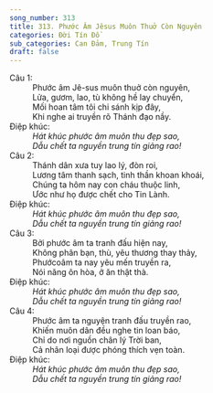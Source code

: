 ```yaml
---
song_number: 313
title: 313. Phước Âm Jêsus Muôn Thuở Còn Nguyên
categories: Đời Tín Đồ
sub_categories: Can Đảm, Trung Tín
draft: false
---
```

<dl><dt>Câu 1:</dt><dd data-verse="1">Phước âm Jê-sus muôn thuở còn nguyên, <br/>Lửa, gươm, lao, tù không hề lay chuyển, <br/>Mối hoan tâm tôi chi sánh kịp đây, <br/>Khi nghe ai truyền rõ Thánh đạo nầy. </dd><dt>Điệp khúc:</dt><dd data-chorus="1"><em>Hát khúc phước âm muôn thu đẹp sao, <br/>Dẫu chết ta nguyền trung tín giảng rao! </em></dd><dt>Câu 2:</dt><dd data-verse="2">Thánh dân xưa tuy lao lý, đòn roi, <br/>Lương tâm thanh sạch, tinh thần khoan khoái, <br/>Chúng ta hôm nay con cháu thuộc linh, <br/>Ước như họ được chết cho Tin Lành. </dd><dt>Điệp khúc:</dt><dd data-chorus="1"><em>Hát khúc phước âm muôn thu đẹp sao, <br/>Dẫu chết ta nguyền trung tín giảng rao! </em></dd><dt>Câu 3:</dt><dd data-verse="3">Bởi phước âm ta tranh đấu hiện nay, <br/>Không phân bạn, thù, yêu thương thay thảy, <br/>Phướcoâm ta nay yêu mến truyền ra, <br/>Nói năng ôn hòa, ở ăn thật thà. </dd><dt>Điệp khúc:</dt><dd data-chorus="1"><em>Hát khúc phước âm muôn thu đẹp sao, <br/>Dẫu chết ta nguyền trung tín giảng rao! </em></dd><dt>Câu 4:</dt><dd data-verse="4">Phước âm ta nguyện tranh đấu truyền rao, <br/>Khiến muôn dân đều nghe tin loan báo, <br/>Chỉ do nơi nguồn chân lý Trời ban, <br/>Cả nhân loại được phóng thích vẹn toàn. </dd><dt>Điệp khúc:</dt><dd data-chorus="1"><em>Hát khúc phước âm muôn thu đẹp sao, <br/>Dẫu chết ta nguyền trung tín giảng rao! </em></dd></dl>